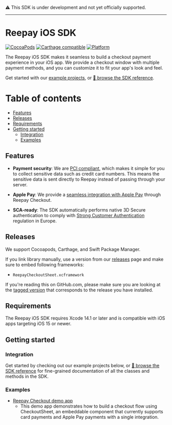
⚠️ This SDK is under development and not yet officially supported.

---

# Reepay iOS SDK

[![CocoaPods](https://img.shields.io/badge/pod-v1.0.0-gray?style=flat&color=0D76B6)](https://cocoapods.org/pods/Reepay)
[![Carthage compatible](https://img.shields.io/badge/Carthage-compatible-4BC51D.svg?style=flat)](https://github.com/Carthage/Carthage)
[![Platform](https://img.shields.io/badge/platform-ios-gray?style=flat&color=8E8E8E)](https://github.com/reepay/reepay-ios#)

The Reepay iOS SDK makes it seamless to build a checkout payment experience in your iOS app. We provide a checkout window with multiple payment methods, and you can customize it to fit your app's look and feel.

Get started with our [example projects](#examples), or [📘 browse the SDK reference](https://docs.reepay.com/reference/reference-introduction).

# Table of contents

<!--ts-->

- [Features](#features)
- [Releases](#releases)
- [Requirements](#requirements)
- [Getting started](#getting-started)
  - [Integration](#integration)
  - [Examples](#examples)

<!--te-->

## Features

- **Payment security**: We are [PCI compliant](https://docs.reepay.com/docs/pci-certified), which makes it simple for you to collect sensitive data such as credit card numbers. This means the sensitive data is sent directly to Reepay instead of passing through your server.

- **Apple Pay**: We provide a [seamless integration with Apple Pay](https://docs.reepay.com/reference/apple-pay) through Reepay Checkout.

- **SCA-ready**: The SDK automatically performs native 3D Secure authentication to comply with [Strong Customer Authentication](https://docs.reepay.com/reference/strong-customer-authentication) regulation in Europe.

## Releases

We support Cocoapods, Carthage, and Swift Package Manager.

If you link library manually, use a version from our [releases](https://github.com/reepay/reepay-ios/releases) page and make sure to embed following frameworks:

- `ReepayCheckoutSheet.xcframework`

If you're reading this on GitHub.com, please make sure you are looking at the [tagged version](https://github.com/reepay/reepay-ios/tags) that corresponds to the release you have installed.

## Requirements

The Reepay iOS SDK requires Xcode 14.1 or later and is compatible with iOS apps targeting iOS 15 or newer.

## Getting started

### Integration

Get started by checking out our example projects below, or [📘 browse the SDK reference](https://optimize-docs.billwerk.com/docs/checkout-sdk-for-ios) for fine-grained documentation of all the classes and methods in the SDK.

### Examples

- [Reepay Checkout demo app](https://github.com/reepay/reepay-checkout-demo-app-ios-swift)
  - This demo app demonstrates how to build a checkout flow using CheckoutSheet, an embeddable component that currently supports card payments and Apple Pay payments with a single integration.
